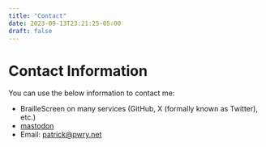```yaml
---
title: "Contact"
date: 2023-09-13T23:21:25-05:00
draft: false
---
```



# Contact Information
You can use the below information to contact me:
* BrailleScreen on many services (GitHub, X (formally known as Twitter), etc.)
* [mastodon](https://dragonscave.space/@BrailleScreen)
* Email: [patrick@pwry.net](mailto:patrick@pwry.net)
